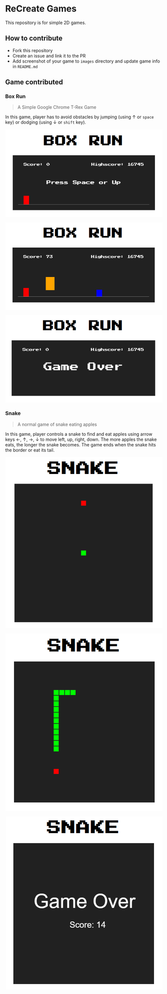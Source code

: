 # ReCreate Games

This repository is for simple 2D games.

## How to contribute

- Fork this repository
- Create an issue and link it to the PR
- Add screenshot of your game to `images` directory and update game info in `README.md`

## Game contributed

### Box Run

> A Simple Google Chrome T-Rex Game

In this game, player has to avoid obstacles by jumping (using &#8593; or `space`
key) or dodging (using &#8595; or `shift` key).

<p align="center">
    <img src="./images/t-rex/start.png">
</p>

<p align="center">
    <img src="./images/t-rex/play.png">
</p>

<p align="center">
    <img src="./images/t-rex/end.png">
</p>

### Snake

> A normal game of snake eating apples

In this game, player controls a snake to find and eat apples using arrow keys
&#8592;, &#8593;, &#8594;, &#8595; to move left, up, right, down. The more
apples the snake eats, the longer the snake becomes. The game ends when the snake
hits the border or eat its tail.

<p align="center">
    <img src="./images/snake/start.png">
</p>

<p align="center">
    <img src="./images/snake/play.png">
</p>

<p align="center">
    <img src="./images/snake/end.png">
</p>
